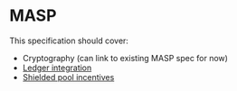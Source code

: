 # MASP

This specification should cover:
- Cryptography (can link to existing MASP spec for now)
- [Ledger integration](./masp/ledger-integration.md)
- [Shielded pool incentives](./masp/shielded-pool-incentives.md)
